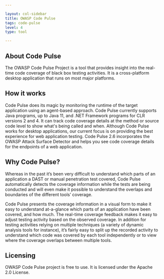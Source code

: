 ```yaml
---

layout: col-sidebar
title: OWASP Code Pulse
tags: code-pulse
level: 4
type: tool

---
```



## About Code Pulse

The OWASP Code Pulse Project is a tool that provides insight into the real-time code coverage of black box testing activities. It is a cross-platform desktop application that runs on most major platforms.

## How it works

Code Pulse does its magic by monitoring the runtime of the target application using an agent-based approach. Code Pulse currently supports Java programs, up to Java 11, and .NET Framework programs for CLR versions 2 and 4. It can track code coverage details at the method or source code level to show what's being called and when. Although Code Pulse works for desktop applications, our current focus is on providing the best experience for web application testing. Code Pulse 2.6 incorporates the OWASP Attack Surface Detector and helps you see code coverage details for the endpoints of a web application.

## Why Code Pulse?

Whereas in the past it’s been very difficult to understand which parts of an application a DAST or manual penetration test covered, Code Pulse automatically detects the coverage information while the tests are being conducted and will even make it possible to understand the overlaps and boundaries of the different tools’ coverage.

Code Pulse presents the coverage information in a visual form to make it easy to understand at-a-glance which parts of an application have been covered, and how much. The real-time coverage feedback makes it easy to adjust testing activity based on the observed coverage. In addition for testing activities relying on multiple techniques (a variety of dynamic analysis tools for instance), it’s fairly easy to split up the recorded activity to understand which code was covered by each tool independently or to view where the coverage overlaps between multiple tools.

## Licensing

OWASP Code Pulse project is free to use. It is licensed under the Apache 2.0 License.
